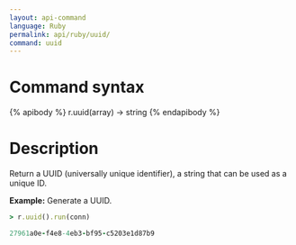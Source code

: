 ```yaml
---
layout: api-command
language: Ruby
permalink: api/ruby/uuid/
command: uuid
---
```


# Command syntax #

{% apibody %}
r.uuid(array) &rarr; string
{% endapibody %}

# Description #

Return a UUID (universally unique identifier), a string that can be used as a unique ID.

__Example:__ Generate a UUID.

```rb
> r.uuid().run(conn)

27961a0e-f4e8-4eb3-bf95-c5203e1d87b9
```
